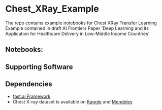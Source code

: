 # Chest_XRay_Example
The repo contains example notebooks for Chest XRay Transfer Learning Example contained in draft AI Frontiers Paper 'Deep Learning and its Application for Healthcare Delivery in Low-Middle Income Countries'

## Notebooks:

## Supporting Software


## Dependencies
- [fast.ai Framework](https://docs.fast.ai/)
- Chest X-ray dataset is available on [Kaggle](https://www.kaggle.com/paultimothymooney/chest-xray-pneumonia ) and [Mendeley](https://data.mendeley.com/datasets/rscbjbr9sj/3)
